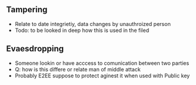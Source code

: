 

## Tampering
- Relate to date integrietiy, data changes by unauthroized person
- Todo: to be looked in deep how this is used in the filed

## Evaesdropping 
- Someone lookin or have acccess to comunication between two parties
- Q: how is this differe or relate man of middle attack 
- Probably E2EE suppose to protect aginest it when used with Public key 